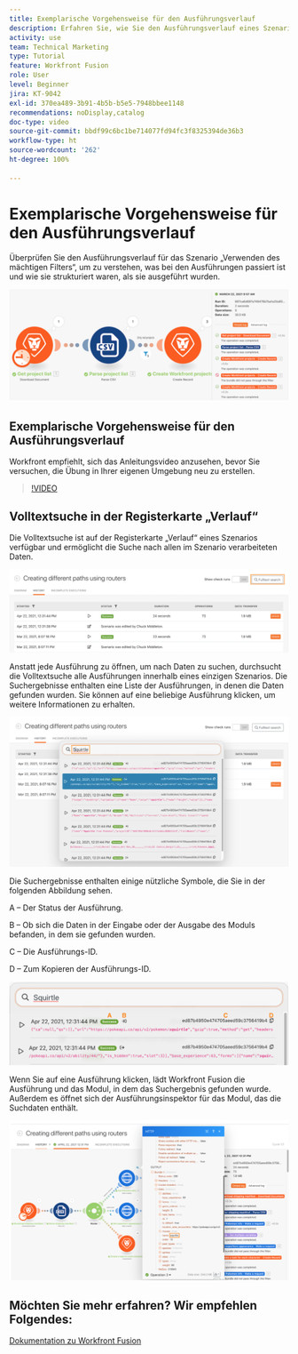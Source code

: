 ```yaml
---
title: Exemplarische Vorgehensweise für den Ausführungsverlauf
description: Erfahren Sie, wie Sie den Ausführungsverlauf eines Szenarios in [!DNL Adobe Workfront Fusion]überprüfen können, um zu sehen, was wann passiert ist.
activity: use
team: Technical Marketing
type: Tutorial
feature: Workfront Fusion
role: User
level: Beginner
jira: KT-9042
exl-id: 370ea489-3b91-4b5b-b5e5-7948bbee1148
recommendations: noDisplay,catalog
doc-type: video
source-git-commit: bbdf99c6bc1be714077fd94fc3f8325394de36b3
workflow-type: ht
source-wordcount: '262'
ht-degree: 100%

---
```


# Exemplarische Vorgehensweise für den Ausführungsverlauf

Überprüfen Sie den Ausführungsverlauf für das Szenario „Verwenden des mächtigen Filters“, um zu verstehen, was bei den Ausführungen passiert ist und wie sie strukturiert waren, als sie ausgeführt wurden.

![Bild des Ausführungsverlaufs in einem Fusion-Szenario](assets/execution-history-and-scheduling-1.png)

## Exemplarische Vorgehensweise für den Ausführungsverlauf

Workfront empfiehlt, sich das Anleitungsvideo anzusehen, bevor Sie versuchen, die Übung in Ihrer eigenen Umgebung neu zu erstellen.

>[!VIDEO](https://video.tv.adobe.com/v/335283/?quality=12&learn=on&enablevpops=1)


## Volltextsuche in der Registerkarte „Verlauf“

Die Volltextsuche ist auf der Registerkarte „Verlauf“ eines Szenarios verfügbar und ermöglicht die Suche nach allen im Szenario verarbeiteten Daten.

![Ein Bild zum Durchsuchen des Ausführungsverlaufs](assets/execution-history-and-scheduling-2.png)

Anstatt jede Ausführung zu öffnen, um nach Daten zu suchen, durchsucht die Volltextsuche alle Ausführungen innerhalb eines einzigen Szenarios. Die Suchergebnisse enthalten eine Liste der Ausführungen, in denen die Daten gefunden wurden. Sie können auf eine beliebige Ausführung klicken, um weitere Informationen zu erhalten.

![Ein Bild zum Durchsuchen eines Ausführungsverlaufs](assets/execution-history-and-scheduling-3.png)

Die Suchergebnisse enthalten einige nützliche Symbole, die Sie in der folgenden Abbildung sehen.

A – Der Status der Ausführung.

B – Ob sich die Daten in der Eingabe oder der Ausgabe des Moduls befanden, in dem sie gefunden wurden.

C – Die Ausführungs-ID.

D – Zum Kopieren der Ausführungs-ID.

![Ein Bild mit den Suchergebnissen eines Ausführungsverlaufs](assets/execution-history-and-scheduling-4.png)

Wenn Sie auf eine Ausführung klicken, lädt Workfront Fusion die Ausführung und das Modul, in dem das Suchergebnis gefunden wurde. Außerdem es öffnet sich der Ausführungsinspektor für das Modul, das die Suchdaten enthält.

![Ein Bild mit Links zum Ausführungsverlauf](assets/execution-history-and-scheduling-5.png)


## Möchten Sie mehr erfahren? Wir empfehlen Folgendes:

[Dokumentation zu Workfront Fusion](https://experienceleague.adobe.com/de/docs/workfront-fusion/using/get-started-with-fusion/understand-workfront-fusion/workfront-fusion-overview)
